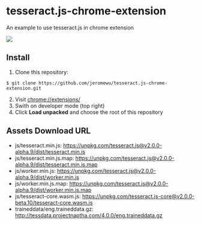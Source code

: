 # tesseract.js-chrome-extension

An example to use tesseract.js in chrome extension

![](docs/demo.png)

## Install

1. Clone this repository:

```
$ git clone https://github.com/jeromewu/tesseract.js-chrome-extension.git
```

2. Visit [chrome://extensions/](chrome://extensions/)
3. Swith on developer mode (top right)
4. Click **Load unpacked** and choose the root of this repository

## Assets Download URL

- js/tesseract.min.js: https://unpkg.com/tesseract.js@v2.0.0-alpha.9/dist/tesseract.min.js
- js/tesseract.min.js.map: https://unpkg.com/tesseract.js@v2.0.0-alpha.9/dist/tesseract.min.js.map
- js/worker.min.js: https://unpkg.com/tesseract.js@v2.0.0-alpha.9/dist/worker.min.js
- js/worker.min.js.map: https://unpkg.com/tesseract.js@v2.0.0-alpha.9/dist/worker.min.js.map
- js/tesseract-core.wasm.js: https://unpkg.com/tesseract.js-core@v2.0.0-beta.10/tesseract-core.wasm.js
- traineddata/eng.traineddata.gz: http://tessdata.projectnaptha.com/4.0.0/eng.traineddata.gz
